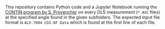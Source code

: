 This repository contains Python code and a Jupyter Notebook
running the [CONTIN program by S. Provencher](http://dx.doi.org/10.1016/0010-4655(82)90174-6)
on every DLS measurement (`*.ASC` files)
at the specified angle found in the given subfolders.
The expected input file format is `ALV-7004 CGS-8F Data` which is found at the first line of each file.
